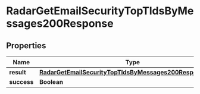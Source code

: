 

# RadarGetEmailSecurityTopTldsByMessages200Response


## Properties

| Name | Type | Description | Notes |
|------------ | ------------- | ------------- | -------------|
|**result** | [**RadarGetEmailSecurityTopTldsByMessages200ResponseResult**](RadarGetEmailSecurityTopTldsByMessages200ResponseResult.md) |  |  |
|**success** | **Boolean** |  |  |



